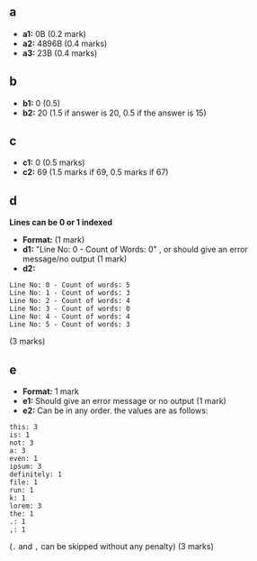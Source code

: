 ## a
- **a1:** 0B (0.2 mark)
- **a2:** 4896B (0.4 marks)
- **a3:** 23B (0.4 marks)

## b
- **b1:** 0 (0.5)
- **b2:** 20 (1.5 if answer is 20, 0.5 if the answer is 15)

## c
- **c1:** 0 (0.5 marks)
- **c2:** 69 (1.5 marks if 69, 0.5 marks if 67)

## d
__Lines can be 0 or 1 indexed__
- **Format:** (1 mark)
- **d1:** "Line No: 0 - Count of Words: 0" , or should give an error message/no output (1 mark)
- **d2:** 
```
Line No: 0 - Count of words: 5
Line No: 1 - Count of words: 3
Line No: 2 - Count of words: 4
Line No: 3 - Count of words: 0
Line No: 4 - Count of words: 4
Line No: 5 - Count of words: 3
```
(3 marks)

## e
- **Format:** 1 mark
- **e1:** Should give an error message or no output (1 mark)
- **e2:** Can be in any order. the values are as follows: 
```
this: 3
is: 1
not: 3
a: 3
even: 1
ipsum: 3
definitely: 1
file: 1
run: 1
k: 1
lorem: 3
the: 1
.: 1
,: 1
```

(`.` and `,` can be skipped without any penalty) (3 marks)